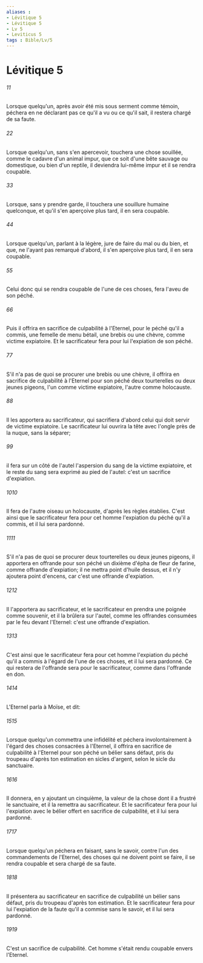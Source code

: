 ```yaml
---
aliases : 
- Lévitique 5
- Lévitique 5
- Lv 5
- Leviticus 5
tags : Bible/Lv/5
---
```


# Lévitique 5

###### 11
Lorsque quelqu'un, après avoir été mis sous serment comme témoin, péchera en ne déclarant pas ce qu'il a vu ou ce qu'il sait, il restera chargé de sa faute.
###### 22
Lorsque quelqu'un, sans s'en apercevoir, touchera une chose souillée, comme le cadavre d'un animal impur, que ce soit d'une bête sauvage ou domestique, ou bien d'un reptile, il deviendra lui-même impur et il se rendra coupable.
###### 33
Lorsque, sans y prendre garde, il touchera une souillure humaine quelconque, et qu'il s'en aperçoive plus tard, il en sera coupable.
###### 44
Lorsque quelqu'un, parlant à la légère, jure de faire du mal ou du bien, et que, ne l'ayant pas remarqué d'abord, il s'en aperçoive plus tard, il en sera coupable.
###### 55
Celui donc qui se rendra coupable de l'une de ces choses, fera l'aveu de son péché.
###### 66
Puis il offrira en sacrifice de culpabilité à l'Eternel, pour le péché qu'il a commis, une femelle de menu bétail, une brebis ou une chèvre, comme victime expiatoire. Et le sacrificateur fera pour lui l'expiation de son péché.
###### 77
S'il n'a pas de quoi se procurer une brebis ou une chèvre, il offrira en sacrifice de culpabilité à l'Eternel pour son péché deux tourterelles ou deux jeunes pigeons, l'un comme victime expiatoire, l'autre comme holocauste.
###### 88
Il les apportera au sacrificateur, qui sacrifiera d'abord celui qui doit servir de victime expiatoire. Le sacrificateur lui ouvrira la tête avec l'ongle près de la nuque, sans la séparer;
###### 99
il fera sur un côté de l'autel l'aspersion du sang de la victime expiatoire, et le reste du sang sera exprimé au pied de l'autel: c'est un sacrifice d'expiation.
###### 1010
Il fera de l'autre oiseau un holocauste, d'après les règles établies. C'est ainsi que le sacrificateur fera pour cet homme l'expiation du péché qu'il a commis, et il lui sera pardonné.
###### 1111
S'il n'a pas de quoi se procurer deux tourterelles ou deux jeunes pigeons, il apportera en offrande pour son péché un dixième d'épha de fleur de farine, comme offrande d'expiation; il ne mettra point d'huile dessus, et il n'y ajoutera point d'encens, car c'est une offrande d'expiation.
###### 1212
Il l'apportera au sacrificateur, et le sacrificateur en prendra une poignée comme souvenir, et il la brûlera sur l'autel, comme les offrandes consumées par le feu devant l'Eternel: c'est une offrande d'expiation.
###### 1313
C'est ainsi que le sacrificateur fera pour cet homme l'expiation du péché qu'il a commis à l'égard de l'une de ces choses, et il lui sera pardonné. Ce qui restera de l'offrande sera pour le sacrificateur, comme dans l'offrande en don.
###### 1414
L'Eternel parla à Moïse, et dit:
###### 1515
Lorsque quelqu'un commettra une infidélité et péchera involontairement à l'égard des choses consacrées à l'Eternel, il offrira en sacrifice de culpabilité à l'Eternel pour son péché un bélier sans défaut, pris du troupeau d'après ton estimation en sicles d'argent, selon le sicle du sanctuaire.
###### 1616
Il donnera, en y ajoutant un cinquième, la valeur de la chose dont il a frustré le sanctuaire, et il la remettra au sacrificateur. Et le sacrificateur fera pour lui l'expiation avec le bélier offert en sacrifice de culpabilité, et il lui sera pardonné.
###### 1717
Lorsque quelqu'un péchera en faisant, sans le savoir, contre l'un des commandements de l'Eternel, des choses qui ne doivent point se faire, il se rendra coupable et sera chargé de sa faute.
###### 1818
Il présentera au sacrificateur en sacrifice de culpabilité un bélier sans défaut, pris du troupeau d'après ton estimation. Et le sacrificateur fera pour lui l'expiation de la faute qu'il a commise sans le savoir, et il lui sera pardonné.
###### 1919
C'est un sacrifice de culpabilité. Cet homme s'était rendu coupable envers l'Eternel.
